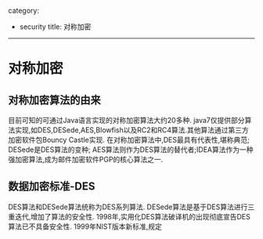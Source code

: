 category: 
- security
title: 对称加密
---
# 对称加密

## 对称加密算法的由来

  目前可知的可通过Java语言实现的对称加密算法大约20多种. java7仅提供部分算法实现,如DES,DESede,AES,Blowfish以及RC2和RC4算法.其他算法通过第三方加密软件包Bouncy Castle实现.
  在对称加密算法中,DES最具有代表性,堪称典范; DESede是DES算法的变种; AES算法则作为DES算法的替代者;IDEA算法作为一种强加密算法,成为邮件加密软件PGP的核心算法之一.

## 数据加密标准-DES
  DES算法和DESede算法统称为DES系列算法. DESede算法是基于DES算法进行三重迭代,增加了算法的安全性.
  1998年,实用化DES算法破译机的出现彻底宣告DES算法已不具备安全性. 1999年NIST版本新标准,规定

